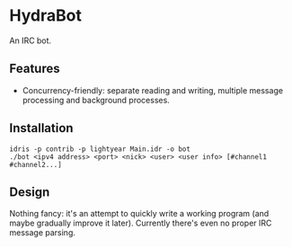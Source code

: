 # HydraBot

An IRC bot.


## Features

- Concurrency-friendly: separate reading and writing, multiple message
  processing and background processes.


## Installation
```
idris -p contrib -p lightyear Main.idr -o bot
./bot <ipv4 address> <port> <nick> <user> <user info> [#channel1 #channel2...]
```


## Design

Nothing fancy: it's an attempt to quickly write a working program (and
maybe gradually improve it later). Currently there's even no proper
IRC message parsing.
